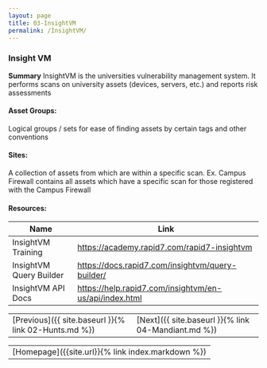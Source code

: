 ```yaml
---
layout: page
title: 03-InsightVM
permalink: /InsightVM/
---
```


### Insight VM
**Summary** InsightVM is the universities vulnerability management system. It performs scans on university assets (devices, servers, etc.) and reports risk assessments 

#### Asset Groups:
Logical groups / sets for ease of finding assets by certain tags and other conventions

#### Sites:
A collection of assets from which are within a specific scan.
Ex. Campus Firewall contains all assets which have a specific scan for those registered with the Campus Firewall

#### Resources:
Name | Link
-- | --
InsightVM Training | https://academy.rapid7.com/rapid7-insightvm
InsightVM Query Builder | https://docs.rapid7.com/insightvm/query-builder/
InsightVM API Docs | https://help.rapid7.com/insightvm/en-us/api/index.html

<table>
    <tr>
    <td markdown = "span">
        [Previous]({{ site.baseurl }}{% link 02-Hunts.md %})
    </td><td markdown = "span">
        [Next]({{ site.baseurl }}{% link 04-Mandiant.md %})
    </td></tr>
</table>

<table>
    <tr>
    <td markdown = "span">
        [Homepage]({{site.url}}{% link index.markdown %})
    </td>
    </tr>
</table>